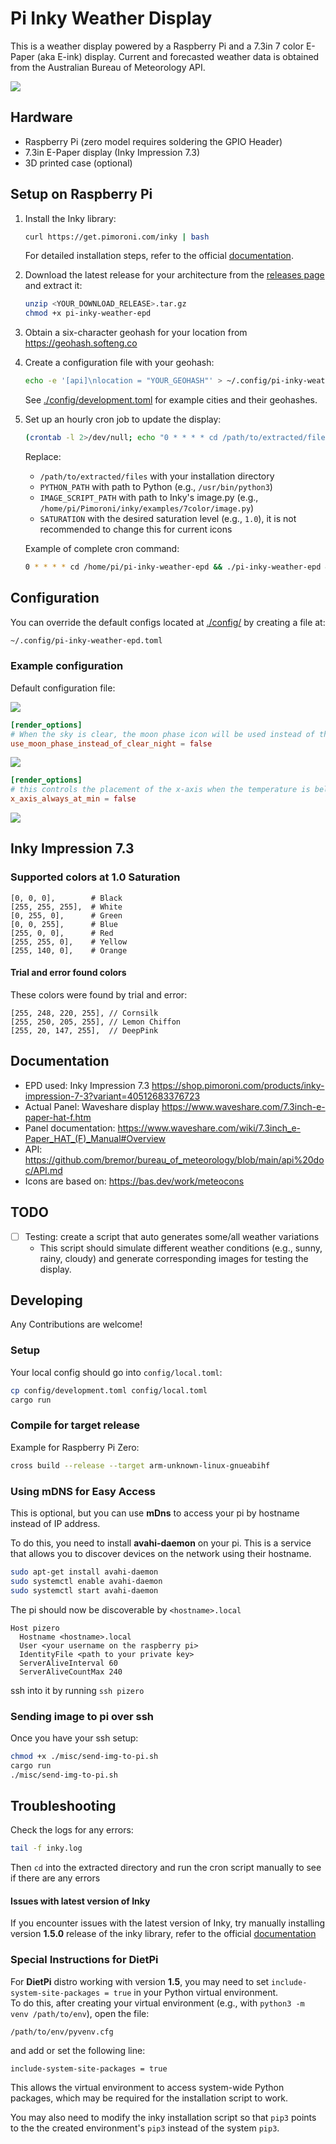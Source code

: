 # Pi Inky Weather Display

This is a weather display powered by a Raspberry Pi and a 7.3in 7 color E-Paper (aka E-ink) display. Current and forecasted weather data is obtained from the Australian Bureau of Meteorology API.

![](./misc/dashboard.png)

## Hardware
- Raspberry Pi (zero model requires soldering the GPIO Header)
- 7.3in E-Paper display (Inky Impression 7.3)
- 3D printed case (optional)

## Setup on Raspberry Pi 

1. Install the Inky library:
   ```bash
   curl https://get.pimoroni.com/inky | bash
   ```
   For detailed installation steps, refer to the official [documentation](https://github.com/pimoroni/inky?tab=readme-ov-file#install-stable-library-from-pypi-and-configure-manually).

2. Download the latest release for your architecture from the [releases page](https://github.com/mt-empty/pi-inky-weather-epd/releases) and extract it:
   ```bash
   unzip <YOUR_DOWNLOAD_RELEASE>.tar.gz
   chmod +x pi-inky-weather-epd
   ```
3. Obtain a six-character geohash for your location from https://geohash.softeng.co

4. Create a configuration file with your geohash:
   ```bash
   echo -e '[api]\nlocation = "YOUR_GEOHASH"' > ~/.config/pi-inky-weather-epd.toml
   ```

   See [./config/development.toml](./config/default.toml) for example cities and their geohashes.

5. Set up an hourly cron job to update the display:
   ```bash
   (crontab -l 2>/dev/null; echo "0 * * * * cd /path/to/extracted/files && ./pi-inky-weather-epd && sudo PYTHON_PATH IMAGE_SCRIPT_PATH --file dashboard.png --saturation SATURATION") | crontab -
   ```
   Replace:
   - `/path/to/extracted/files` with your installation directory
   - `PYTHON_PATH` with path to Python (e.g., `/usr/bin/python3`)
   - `IMAGE_SCRIPT_PATH` with path to Inky's image.py (e.g., `/home/pi/Pimoroni/inky/examples/7color/image.py`)
   - `SATURATION` with the desired saturation level (e.g., `1.0`), it is not recommended to change this for current icons

   Example of complete cron command:
   ```bash
   0 * * * * cd /home/pi/pi-inky-weather-epd && ./pi-inky-weather-epd && sudo /home/dietpi/env/bin/python3 /home/dietpi/Pimoroni/inky/examples/7color/image.py --file dashboard.png --saturation 1.0
   ```

## Configuration

You can override the default configs located at [./config/](./config/) by creating a file at:
```bash
~/.config/pi-inky-weather-epd.toml
```

### Example configuration

Default configuration file:

![](./misc/dashboard-default.png)



```toml
[render_options]
# When the sky is clear, the moon phase icon will be used instead of the clear night icon
use_moon_phase_instead_of_clear_night = false
```
![](./misc/dashboard-without-moon-phase.png)


```toml
[render_options]
# this controls the placement of the x-axis when the temperature is below zero
x_axis_always_at_min = false
```
![](./misc/dashboard-x-axis-at-zero.png)


## Inky Impression 7.3

### Supported colors at 1.0 Saturation

```
[0, 0, 0],        # Black
[255, 255, 255],  # White
[0, 255, 0],      # Green
[0, 0, 255],      # Blue
[255, 0, 0],      # Red
[255, 255, 0],    # Yellow
[255, 140, 0],    # Orange
```

#### Trial and error found colors

These colors were found by trial and error:
```
[255, 248, 220, 255], // Cornsilk
[255, 250, 205, 255], // Lemon Chiffon
[255, 20, 147, 255],  // DeepPink
```

## Documentation

- EPD used: Inky Impression 7.3 https://shop.pimoroni.com/products/inky-impression-7-3?variant=40512683376723
- Actual Panel: Waveshare display https://www.waveshare.com/7.3inch-e-paper-hat-f.htm
- Panel documentation: https://www.waveshare.com/wiki/7.3inch_e-Paper_HAT_(F)_Manual#Overview
- API: https://github.com/bremor/bureau_of_meteorology/blob/main/api%20doc/API.md
- Icons are based on: https://bas.dev/work/meteocons

## TODO
- [ ] Testing: create a script that auto generates some/all weather variations
  - This script should simulate different weather conditions (e.g., sunny, rainy, cloudy) and generate corresponding images for testing the display.

## Developing

Any Contributions are welcome!

### Setup

Your local config should go into `config/local.toml`:
```bash
cp config/development.toml config/local.toml
cargo run
```

### Compile for target release

Example for Raspberry Pi Zero:

```bash
cross build --release --target arm-unknown-linux-gnueabihf 
```

### Using mDNS for Easy Access

This is optional, but you can use **mDns** to access your pi by hostname instead of IP address.

To do this, you need to install **avahi-daemon** on your pi. This is a service that allows you to discover devices on the network using their hostname.

```bash
sudo apt-get install avahi-daemon
sudo systemctl enable avahi-daemon
sudo systemctl start avahi-daemon
```

The pi should now be discoverable by `<hostname>.local`

```
Host pizero
  Hostname <hostname>.local
  User <your username on the raspberry pi>
  IdentityFile <path to your private key>
  ServerAliveInterval 60
  ServerAliveCountMax 240
```

ssh into it by running `ssh pizero`

### Sending image to pi over ssh 

Once you have your ssh setup:

```bash
chmod +x ./misc/send-img-to-pi.sh
cargo run
./misc/send-img-to-pi.sh
```

## Troubleshooting

Check the logs for any errors:
```bash
tail -f inky.log
```
Then `cd` into the extracted directory and run the cron script manually to see if there are any errors

#### Issues with latest version of Inky 

If you encounter issues with the latest version of Inky, try manually installing version **1.5.0** release of the inky library, refer to the official [documentation](https://github.com/pimoroni/inky?tab=readme-ov-file#install-stable-library-from-pypi-and-configure-manually)

### Special Instructions for DietPi

For **DietPi** distro working with version **1.5**, you may need to set `include-system-site-packages = true` in your Python virtual environment.  
To do this, after creating your virtual environment (e.g., with `python3 -m venv /path/to/env`), open the file:

```
/path/to/env/pyvenv.cfg
```

and add or set the following line:

```
include-system-site-packages = true
```

This allows the virtual environment to access system-wide Python packages, which may be required for the installation script to work.

You may also need to modify the inky installation script so that `pip3` points to the the created environment's `pip3` instead of the system `pip3`.
